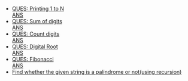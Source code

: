 * [QUES: Printing 1 to N](https://practice.geeksforgeeks.org/problems/print-1-to-n-without-using-loops-1587115620/1/?track=DSASP-Recursion&batchId=154)<br>
  [ANS](/recursion/print1ton.cpp)
* [QUES: Sum of digits](https://practice.geeksforgeeks.org/problems/sum-of-digits-of-a-number/0/?track=DSASP-Recursion&batchId=154)<br>
  [ANS](/recursion/sumofdigits.cpp)
* [QUES: Count digits](https://practice.geeksforgeeks.org/problems/count-total-digits-in-a-number/0/?track=DSASP-Recursion&batchId=154)<br>
  [ANS](/recursion/count_digits.cpp) 
* [QUES: Digital Root](https://practice.geeksforgeeks.org/problems/digital-root/0/?track=DSASP-Recursion&batchId=154)<br>
  [ANS](/recursion/digital_root.cpp)
* [QUES: Fibonacci](https://practice.geeksforgeeks.org/problems/fibonacci-using-recursion/0/?track=DSASP-Recursion&batchId=154)<br>
  [ANS](/recursion/fibonacci.cpp)
* [Find whether the given string is a palindrome or not(using recursion)](/recursion/palindrome.cpp)
